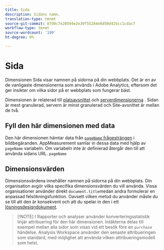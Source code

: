 ```yaml
---
title: Sida
description: Sidans namn.
translation-type: tm+mt
source-git-commit: 87d0c7e20594e2e39f55284e8d50d425cc1cdacf
workflow-type: tm+mt
source-wordcount: '199'
ht-degree: 0%

---
```



# Sida

Dimensionen Sida visar namnen på sidorna på din webbplats. Det är en av de vanligaste dimensionerna som används i Adobe Analytics, eftersom det ger insikter om vilka sidor på er webbplats som fungerar bäst.

Dimensionen är relaterad till [platsavsnittet](site-section.md) och [serverdimensionerna](server.md) . Sidan är mest granulerad, servern är minst granulerad och Site-avsnittet är mellan de två.

## Fyll den här dimensionen med data

Den här dimensionen hämtar data från [`pageName` frågesträngen](/help/implement/validate/query-parameters.md) i bildbegäranden. AppMeasurement samlar in dessa data med hjälp av `pageName` variabeln. Om variabeln inte är definierad återgår den till att använda sidans URL. `pageName`

## Dimensionsvärden

Dimensionsvärdena innehåller namnen på sidorna på din webbplats. Din organisation avgör vilka specifika dimensionsvärden du vill använda. Vissa organisationer använder direkt `document.title`medan andra formulerar en anpassad felsökningsfunktion. Oavsett vilken metod du använder måste du se till att den är konsekvent och att du spelar in den i ett [lösningsdesigndokument](/help/implement/prepare/solution-design.md).

>[!NOTE] I Rapporter och analyser använder konverteringsstatistik linjär attribuering för den här dimensionen. Intäkterna delas till exempel mellan alla sidor som visas vid ett besök före en `purchase` händelse. Analysis Workspace använder den senaste attribueringen som standard, med möjlighet att använda vilken attribueringsmodell som helst.
